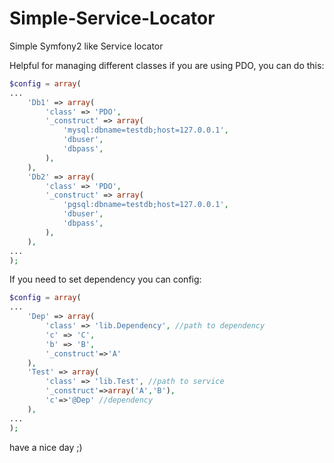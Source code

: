 Simple-Service-Locator
======================

Simple Symfony2 like Service locator

Helpful for managing different classes
if you are using PDO, you can do this:


```php
$config = array(
...
    'Db1' => array(
        'class' => 'PDO',
        '_construct' => array(
            'mysql:dbname=testdb;host=127.0.0.1',
            'dbuser',
            'dbpass',
        ),
    ),
    'Db2' => array(
        'class' => 'PDO',
        '_construct' => array(
            'pgsql:dbname=testdb;host=127.0.0.1',
            'dbuser',
            'dbpass',
        ),
    ),
...
);
```

If you need to set dependency you can config:

```php
$config = array(
...
    'Dep' => array(
        'class' => 'lib.Dependency', //path to dependency
        'c' => 'C',
        'b' => 'B',
        '_construct'=>'A'
    ),
    'Test' => array(
        'class' => 'lib.Test', //path to service
        '_construct'=>array('A','B'),
        'c'=>'@Dep' //dependency
    ),
...
);
```

have a nice day ;)
